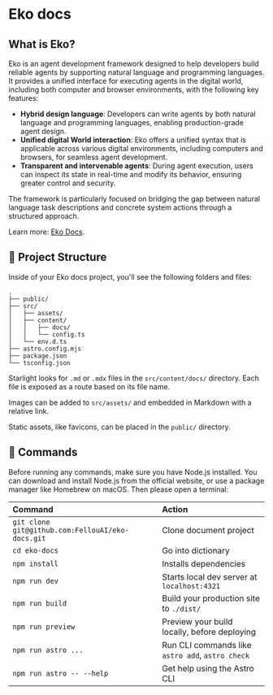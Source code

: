 # Eko docs

## What is Eko?
Eko is an agent development framework designed to help developers build reliable agents by supporting natural language and programming languages. It provides a unified interface for executing agents in the digital world, including both computer and browser environments, with the following key features:
- **Hybrid design language**: Developers can write agents by both natural language and programming languages, enabling production-grade agent design.
- **Unified digital World interaction**: Eko offers a unified syntax that is applicable across various digital environments, including computers and browsers, for seamless agent development.
- **Transparent and intervenable agents**: During agent execution, users can inspect its state in real-time and modify its behavior, ensuring greater control and security.

The framework is particularly focused on bridging the gap between natural language task descriptions and concrete system actions through a structured approach.

Learn more: [Eko Docs](https://eko.fellou.ai/docs).

## 🚀 Project Structure

Inside of your Eko docs project, you'll see the following folders and files:

```
.
├── public/
├── src/
│   ├── assets/
│   ├── content/
│   │   ├── docs/
│   │   └── config.ts
│   └── env.d.ts
├── astro.config.mjs
├── package.json
└── tsconfig.json
```

Starlight looks for `.md` or `.mdx` files in the `src/content/docs/` directory. Each file is exposed as a route based on its file name.

Images can be added to `src/assets/` and embedded in Markdown with a relative link.

Static assets, like favicons, can be placed in the `public/` directory.

## 🧞 Commands
Before running any commands, make sure you have Node.js installed. You can download and install Node.js from the official website, or use a package manager like Homebrew on macOS. Then please open a terminal:

| Command                   | Action                                           |
| :------------------------ | :----------------------------------------------- |
| `git clone git@github.com:FellouAI/eko-docs.git`             | Clone document project                            |
| `cd eko-docs`             | Go into dictionary                            |
| `npm install`             | Installs dependencies                            |
| `npm run dev`             | Starts local dev server at `localhost:4321`      |
| `npm run build`           | Build your production site to `./dist/`          |
| `npm run preview`         | Preview your build locally, before deploying     |
| `npm run astro ...`       | Run CLI commands like `astro add`, `astro check` |
| `npm run astro -- --help` | Get help using the Astro CLI                     |
